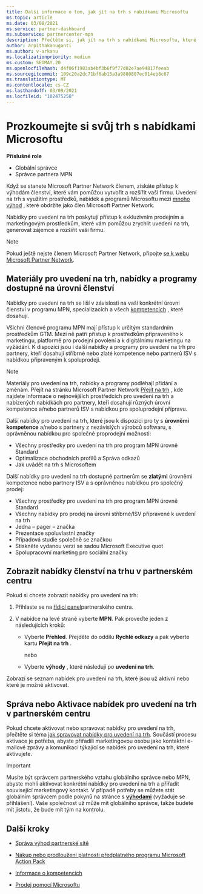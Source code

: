 ```yaml
---
title: Další informace o tom, jak jít na trh s nabídkami Microsoftu
ms.topic: article
ms.date: 03/08/2021
ms.service: partner-dashboard
ms.subservice: partnercenter-mpn
description: Přečtěte si, jak jít na trh s nabídkami Microsoftu, které vám pomůžou zrychlit uvedení na trh, generovat zájemce a rozšířit vaši firmu.
author: arpithakanuganti
ms.author: v-arkanu
ms.localizationpriority: medium
ms.custom: SEOMAY.20
ms.openlocfilehash: d4f06f1983ab4bf3b6f9f77d02e7ae94817feeab
ms.sourcegitcommit: 109c20a2dc71bf6ab15a3a9880807ec014eb8c67
ms.translationtype: MT
ms.contentlocale: cs-CZ
ms.lasthandoff: 03/09/2021
ms.locfileid: "102475258"
---
```

# <a name="explore-your-go-to-market-with-microsoft-offers"></a>Prozkoumejte si svůj trh s nabídkami Microsoftu

**Příslušné role**

- Globální správce
- Správce partnera MPN

Když se stanete Microsoft Partner Network členem, získáte přístup k výhodám členství, které vám pomůžou vytvořit a rozšířit vaši firmu. Uvedení na trh s využitím prostředků, nabídek a programů Microsoftu mezi [mnoho výhod](https://partner.microsoft.com/manage-your-partner-network-benefits) , které obdržíte jako člen Microsoft Partner Network.

Nabídky pro uvedení na trh poskytují přístup k exkluzivním prodejním a marketingovým prostředkům, které vám pomůžou zrychlit uvedení na trh, generovat zájemce a rozšířit vaši firmu.

>[!NOTE]
>Pokud ještě nejste členem Microsoft Partner Network, připojte [se k webu Microsoft Partner Network](https://partner.microsoft.com/membership).

## <a name="go-to-market-resources-offers-and-programs-available-by-membership-level"></a>Materiály pro uvedení na trh, nabídky a programy dostupné na úrovni členství

Nabídky pro uvedení na trh se liší v závislosti na vaší konkrétní úrovni členství v programu MPN, specializacích a všech [kompetencích](learn-about-competencies.md) , které dosahují.

Všichni členové programu MPN mají přístup k určitým standardním prostředkům GTM. Mezi ně patří přístup k prostředkům připraveného k marketingu, platformě pro prodejní povolení a k digitálnímu marketingu na vyžádání. K dispozici jsou i další nabídky a programy pro uvedení na trh pro partnery, kteří dosahují stříbrné nebo zlaté kompetence nebo partnerů ISV s nabídkou připraveným k spoluprodeji.

>[!NOTE]
>Materiály pro uvedení na trh, nabídky a programy podléhají přidání a změnám. Přejít na stránku Microsoft Partner Network [Přejít na trh](https://partner.microsoft.com/membership/go-to-market) , kde najdete informace o nejnovějších prostředcích pro uvedení na trh a nabízených nabídkách pro partnery, kteří dosahují různých úrovní kompetence a/nebo partnerů ISV s nabídkou pro spoluprodejní přípravu.

Další nabídky pro uvedení na trh, které jsou k dispozici pro ty s **úrovněmi kompetence** a/nebo s partnery z nezávislých výrobců softwaru, s oprávněnou nabídkou pro společné proprodejní možnosti:

- Všechny prostředky pro uvedení na trh pro program MPN úrovně Standard
- Optimalizace obchodních profilů a Správa odkazů
- Jak uvádět na trh s Microsoftem

Další nabídky pro uvedení na trh dostupné partnerům se **zlatými** úrovněmi kompetence nebo partnery ISV a s oprávněnou nabídkou pro společný prodej:

- Všechny prostředky pro uvedení na trh pro program MPN úrovně Standard
- Všechny nabídky pro prodej na úrovni stříbrné/ISV připravené k uvedení na trh
- Jedna – pager – značka
- Prezentace spoluvlastní značky
- Případová studie společně se značkou
- Stiskněte vydanou verzi se sadou Microsoft Executive quot
- Spolupracovní marketing pro sociální značky

## <a name="view-go-to-market-membership-offers-in-partner-center"></a>Zobrazit nabídky členství na trhu v partnerském centru

Pokud si chcete zobrazit nabídky pro uvedení na trh:

1. Přihlaste se na [řídicí panel](https://partner.microsoft.com/dashboard)partnerského centra.

2. V nabídce na levé straně vyberte **MPN**. Pak proveďte jeden z následujících kroků:

   - Vyberte **Přehled**. Přejděte do oddílu **Rychlé odkazy** a pak vyberte kartu **Přejít na trh** .

     nebo

   - Vyberte **výhody** , které následují po **uvedení na trh**.

Zobrazí se seznam nabídek pro uvedení na trh, které jsou už aktivní nebo které je možné aktivovat.

## <a name="manage-or-activate-go-to-market-offers-in-partner-center"></a>Správa nebo Aktivace nabídek pro uvedení na trh v partnerském centru

Pokud chcete aktivovat nebo spravovat nabídky pro uvedení na trh, přečtěte si téma [jak spravovat nabídky pro uvedení na trh](manage-your-partner-network-benefits.md#manage-go-to-market-offers). Součástí procesu aktivace je potřeba, abyste přiřadili marketingovou osobu jako kontaktní e-mailové zprávy a komunikaci týkající se nabídek pro uvedení na trh, které aktivujete.

>[!IMPORTANT]
>Musíte být správcem partnerského vztahu globálního správce nebo MPN, abyste mohli aktivovat konkrétní nabídky pro uvedení na trh a přiřadit související marketingový kontakt. V případě potřeby se můžete stát globálním správcem podle pokynů na stránce s [ **výhodami**](https://partnercenter.microsoft.com/pcv/partnership/benefits) (vyžaduje se přihlášení). Vaše společnost už může mít globálního správce, takže budete mít jistotu, že bude mít tým na kontrolu.

## <a name="next-steps"></a>Další kroky

- [Správa výhod partnerské sítě](manage-your-partner-network-benefits.md)

- [Nákup nebo prodloužení platnosti předplatného programu Microsoft Action Pack](mpn-get-action-pack.md)

- [Informace o kompetencích](learn-about-competencies.md)

- [Prodej pomocí Microsoftu](https://partner.microsoft.com/membership/sell-with-microsoft)
